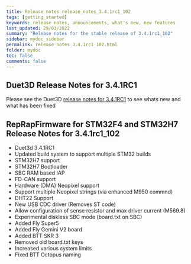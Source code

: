 ```yaml
---
title: Release notes release_notes_3.4.1rc1_102
tags: [getting_started]
keywords: release notes, announcements, what's new, new features
last_updated: 29/03/2022
summary: "Release notes for the stable release of 3.4.1rc1_102"
sidebar: mydoc_sidebar
permalink: release_notes_3.4.1rc1_102.html
folder: mydoc
toc: false
comments: false
---
```


## Duet3D Release Notes for 3.4.1RC1

Please see the Duet3D [release notes for 3.4.1RC1](https://github.com/Duet3D/RepRapFirmware/wiki/Changelog-RRF-3.x-RC#reprapfirmware-341rc1) to see whats new and what has been fixed

## RepRapFirmware for STM32F4 and STM32H7 Release Notes for 3.4.1rc1_102

* Duet3d 3.4.1RC1
* Updated build system to support multiple STM32 builds
* STM32H7 support
* STM32H7 Bootloader
* SBC RAM based IAP
* FD-CAN support
* Hardware (DMA) Neopixel support
* Support multiple Neopixel strings (via enhanced M950 commnd)
* DHT22 Support
* New USB CDC driver (Removes ST code)
* Allow configuration of sense resistor and max driver current (M569.8)
* Experimental diskless SBC mode (board.txt on SBC)
* Added Fly Super5
* Added Fly Gemini V2 board
* Added BTT SKR 3
* Removed old board.txt keys
* Increased various system limits
* Fixed BTT Octopus naming
